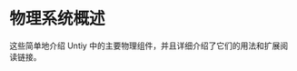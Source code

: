 <!-- > [Physics Overview](http://docs.unity3d.com/Manual/PhysicsOverview.html) -->

<!-- Unity Manual > Physics > Physics Overview -->

<!-- # Physics Overview -->
# 物理系统概述

<!-- These pages briefly describe the main physics components available in Unity, and give details of their usage and links for further reading. -->

这些简单地介绍 Untiy 中的主要物理组件，并且详细介绍了它们的用法和扩展阅读链接。
